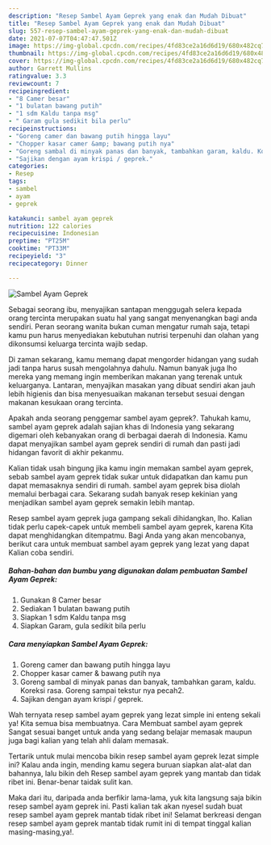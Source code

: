```yaml
---
description: "Resep Sambel Ayam Geprek yang enak dan Mudah Dibuat"
title: "Resep Sambel Ayam Geprek yang enak dan Mudah Dibuat"
slug: 557-resep-sambel-ayam-geprek-yang-enak-dan-mudah-dibuat
date: 2021-07-07T04:47:47.501Z
image: https://img-global.cpcdn.com/recipes/4fd83ce2a16d6d19/680x482cq70/sambel-ayam-geprek-foto-resep-utama.jpg
thumbnail: https://img-global.cpcdn.com/recipes/4fd83ce2a16d6d19/680x482cq70/sambel-ayam-geprek-foto-resep-utama.jpg
cover: https://img-global.cpcdn.com/recipes/4fd83ce2a16d6d19/680x482cq70/sambel-ayam-geprek-foto-resep-utama.jpg
author: Garrett Mullins
ratingvalue: 3.3
reviewcount: 7
recipeingredient:
- "8 Camer besar"
- "1 bulatan bawang putih"
- "1 sdm Kaldu tanpa msg"
- " Garam gula sedikit bila perlu"
recipeinstructions:
- "Goreng camer dan bawang putih hingga layu"
- "Chopper kasar camer &amp; bawang putih nya"
- "Goreng sambal di minyak panas dan banyak, tambahkan garam, kaldu. Koreksi rasa. Goreng sampai tekstur nya pecah2."
- "Sajikan dengan ayam krispi / geprek."
categories:
- Resep
tags:
- sambel
- ayam
- geprek

katakunci: sambel ayam geprek 
nutrition: 122 calories
recipecuisine: Indonesian
preptime: "PT25M"
cooktime: "PT33M"
recipeyield: "3"
recipecategory: Dinner

---
```



![Sambel Ayam Geprek](https://img-global.cpcdn.com/recipes/4fd83ce2a16d6d19/680x482cq70/sambel-ayam-geprek-foto-resep-utama.jpg)

Sebagai seorang ibu, menyajikan santapan menggugah selera kepada orang tercinta merupakan suatu hal yang sangat menyenangkan bagi anda sendiri. Peran seorang  wanita bukan cuman mengatur rumah saja, tetapi kamu pun harus menyediakan kebutuhan nutrisi terpenuhi dan olahan yang dikonsumsi keluarga tercinta wajib sedap.

Di zaman  sekarang, kamu memang dapat mengorder hidangan yang sudah jadi tanpa harus susah mengolahnya dahulu. Namun banyak juga lho mereka yang memang ingin memberikan makanan yang terenak untuk keluarganya. Lantaran, menyajikan masakan yang dibuat sendiri akan jauh lebih higienis dan bisa menyesuaikan makanan tersebut sesuai dengan makanan kesukaan orang tercinta. 



Apakah anda seorang penggemar sambel ayam geprek?. Tahukah kamu, sambel ayam geprek adalah sajian khas di Indonesia yang sekarang digemari oleh kebanyakan orang di berbagai daerah di Indonesia. Kamu dapat menyajikan sambel ayam geprek sendiri di rumah dan pasti jadi hidangan favorit di akhir pekanmu.

Kalian tidak usah bingung jika kamu ingin memakan sambel ayam geprek, sebab sambel ayam geprek tidak sukar untuk didapatkan dan kamu pun dapat memasaknya sendiri di rumah. sambel ayam geprek bisa diolah memalui berbagai cara. Sekarang sudah banyak resep kekinian yang menjadikan sambel ayam geprek semakin lebih mantap.

Resep sambel ayam geprek juga gampang sekali dihidangkan, lho. Kalian tidak perlu capek-capek untuk membeli sambel ayam geprek, karena Kita dapat menghidangkan ditempatmu. Bagi Anda yang akan mencobanya, berikut cara untuk membuat sambel ayam geprek yang lezat yang dapat Kalian coba sendiri.

<!--inarticleads1-->

##### Bahan-bahan dan bumbu yang digunakan dalam pembuatan Sambel Ayam Geprek:

1. Gunakan 8 Camer besar
1. Sediakan 1 bulatan bawang putih
1. Siapkan 1 sdm Kaldu tanpa msg
1. Siapkan  Garam, gula sedikit bila perlu




<!--inarticleads2-->

##### Cara menyiapkan Sambel Ayam Geprek:

1. Goreng camer dan bawang putih hingga layu
1. Chopper kasar camer &amp; bawang putih nya
1. Goreng sambal di minyak panas dan banyak, tambahkan garam, kaldu. Koreksi rasa. Goreng sampai tekstur nya pecah2.
1. Sajikan dengan ayam krispi / geprek.




Wah ternyata resep sambel ayam geprek yang lezat simple ini enteng sekali ya! Kita semua bisa membuatnya. Cara Membuat sambel ayam geprek Sangat sesuai banget untuk anda yang sedang belajar memasak maupun juga bagi kalian yang telah ahli dalam memasak.

Tertarik untuk mulai mencoba bikin resep sambel ayam geprek lezat simple ini? Kalau anda ingin, mending kamu segera buruan siapkan alat-alat dan bahannya, lalu bikin deh Resep sambel ayam geprek yang mantab dan tidak ribet ini. Benar-benar taidak sulit kan. 

Maka dari itu, daripada anda berfikir lama-lama, yuk kita langsung saja bikin resep sambel ayam geprek ini. Pasti kalian tak akan nyesel sudah buat resep sambel ayam geprek mantab tidak ribet ini! Selamat berkreasi dengan resep sambel ayam geprek mantab tidak rumit ini di tempat tinggal kalian masing-masing,ya!.

